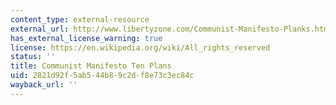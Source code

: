 ```yaml
---
content_type: external-resource
external_url: http://www.libertyzone.com/Communist-Manifesto-Planks.html
has_external_license_warning: true
license: https://en.wikipedia.org/wiki/All_rights_reserved
status: ''
title: Communist Manifesto Ten Plans
uid: 2821d92f-5ab5-44b8-9c2d-f8e73c3ec84c
wayback_url: ''
---
```

